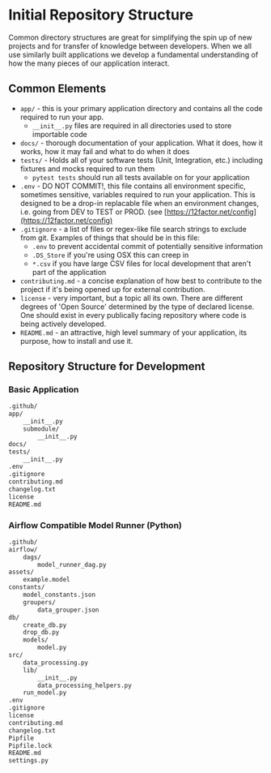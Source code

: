 # Initial Repository Structure

Common directory structures are great for simplifying the spin up of new projects and for transfer of knowledge between developers. When we all use similarly built applications we develop a fundamental understanding of how the many pieces of our application interact.

## Common Elements

- `app/` - this is your primary application directory and contains all the code required to run your app.  
    - `__init__.py` files are required in all directories used to store importable code
- `docs/` - thorough documentation of your application.  What it does, how it works, how it may fail and what to do when it does
- `tests/` - Holds all of your software tests (Unit, Integration, etc.) including fixtures and mocks required to run them
    - `pytest tests` should run all tests available on for your application
- `.env` - DO NOT COMMIT!, this file contains all environment specific, sometimes sensitive, variables required to run your application. This is designed to be a drop-in replacable file when an environment changes, i.e. going from DEV to TEST or PROD. (see [https://12factor.net/config](https://12factor.net/config)
- `.gitignore` - a list of files or regex-like file search strings to exclude from git.  Examples of things that should be in this file:
    - `.env` to prevent accidental commit of potentially sensitive information
    - `.DS_Store` if you're using OSX this can creep in
    - `*.csv` if you have large CSV files for local development that aren't part of the application
- `contributing.md` - a concise explanation of how best to contribute to the project if it's being opened up for external contribution.
- `license` - very important, but a topic all its own. There are different degrees of 'Open Source' determined by the type of declared license. One should exist in every publically facing repository where code is being actively developed.
- `README.md` - an attractive, high level summary of your application, its purpose, how to install and use it.

## Repository Structure for Development

### Basic Application

```bash
.github/
app/
    __init__.py
    submodule/
        __init__.py
docs/
tests/
    __init__.py
.env
.gitignore
contributing.md
changelog.txt
license
README.md
```

### Airflow Compatible Model Runner (Python)

```bash
.github/
airflow/
    dags/
        model_runner_dag.py
assets/
    example.model
constants/
    model_constants.json
    groupers/
        data_grouper.json
db/
    create_db.py
    drop_db.py
    models/
        model.py
src/
    data_processing.py
    lib/
        __init__.py
        data_processing_helpers.py
    run_model.py
.env
.gitignore
license
contributing.md
changelog.txt
Pipfile
Pipfile.lock
README.md
settings.py
```

